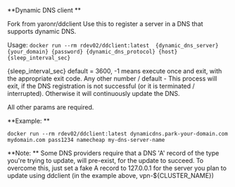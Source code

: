 **Dynamic DNS client
**

Fork from yaronr/ddclient
Use this to register a server in a DNS that supports dynamic DNS.

Usage:
`docker run --rm rdev02/ddclient:latest  {dynamic_dns_server} {your_domain} {password} {dynamic_dns_protocol} {host} {sleep_interval_sec}`

{sleep_interval_sec} default = 3600, -1 means execute once and exit, with the appropriate exit code. Any other number / default - This process will exit, if the DNS registration is not successful (or it is terminated / interrupted). Otherwise it will continuously update the DNS.

All other params are required.

**Example:
**

`docker run --rm rdev02/ddclient:latest dynamicdns.park-your-domain.com mydomain.com pass1234 namecheap my-dns-server-name
`

**Note:
**
Some DNS providers require that a DNS 'A' record of the type you're trying to update, will pre-exist, for the update to succeed. To overcome this, just set a fake A record to 127.0.0.1 for the server you plan to update using ddclient (in the example above, vpn-${CLUSTER_NAME})